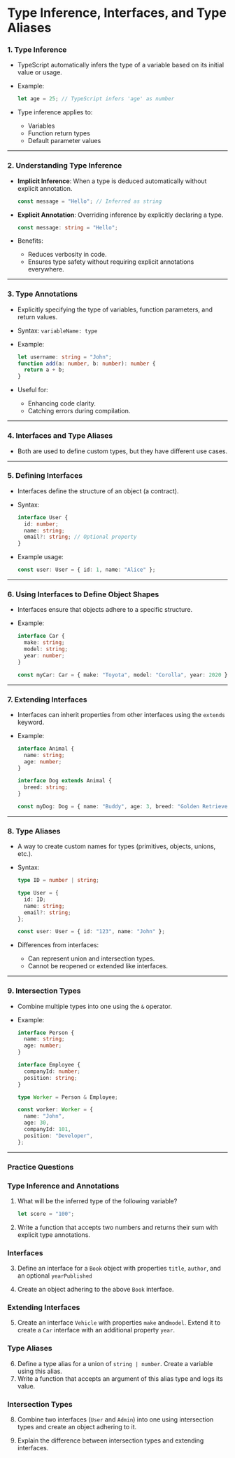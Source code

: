 # Type Inference, Interfaces, and Type Aliases

### **1. Type Inference**

- TypeScript automatically infers the type of a variable based on its initial value or usage.
- Example:

  ```typescript
  let age = 25; // TypeScript infers 'age' as number
  ```

- Type inference applies to:
  - Variables
  - Function return types
  - Default parameter values

---

### **2. Understanding Type Inference**

- **Implicit Inference**: When a type is deduced automatically without explicit annotation.

  ```typescript
  const message = "Hello"; // Inferred as string
  ```

- **Explicit Annotation**: Overriding inference by explicitly declaring a type.

  ```typescript
  const message: string = "Hello";
  ```

- Benefits:
  - Reduces verbosity in code.
  - Ensures type safety without requiring explicit annotations everywhere.

---

### **3. Type Annotations**

- Explicitly specifying the type of variables, function parameters, and return values.
- Syntax: `variableName: type`
- Example:

  ```typescript
  let username: string = "John";
  function add(a: number, b: number): number {
    return a + b;
  }
  ```

- Useful for:
  - Enhancing code clarity.
  - Catching errors during compilation.

---

### **4. Interfaces and Type Aliases**

- Both are used to define custom types, but they have different use cases.

---

### **5. Defining Interfaces**

- Interfaces define the structure of an object (a contract).
- Syntax:

  ```typescript
  interface User {
    id: number;
    name: string;
    email?: string; // Optional property
  }
  ```

- Example usage:

  ```typescript
  const user: User = { id: 1, name: "Alice" };
  ```

---

### **6. Using Interfaces to Define Object Shapes**

- Interfaces ensure that objects adhere to a specific structure.
- Example:

  ```typescript
  interface Car {
    make: string;
    model: string;
    year: number;
  }

  const myCar: Car = { make: "Toyota", model: "Corolla", year: 2020 };
  ```

---

### **7. Extending Interfaces**

- Interfaces can inherit properties from other interfaces using the `extends` keyword.
- Example:

  ```typescript
  interface Animal {
    name: string;
    age: number;
  }

  interface Dog extends Animal {
    breed: string;
  }

  const myDog: Dog = { name: "Buddy", age: 3, breed: "Golden Retriever" };
  ```

---

### **8. Type Aliases**

- A way to create custom names for types (primitives, objects, unions, etc.).
- Syntax:

  ```typescript
  type ID = number | string;

  type User = {
    id: ID;
    name: string;
    email?: string;
  };

  const user: User = { id: "123", name: "John" };
  ```

- Differences from interfaces:
  - Can represent union and intersection types.
  - Cannot be reopened or extended like interfaces.

---

### **9. Intersection Types**

- Combine multiple types into one using the `&` operator.
- Example:

  ```typescript
  interface Person {
    name: string;
    age: number;
  }

  interface Employee {
    companyId: number;
    position: string;
  }

  type Worker = Person & Employee;

  const worker: Worker = {
    name: "John",
    age: 30,
    companyId: 101,
    position: "Developer",
  };
  ```

---

### Practice Questions

### **Type Inference and Annotations**

1. What will be the inferred type of the following variable?

   ```typescript
   let score = "100";
   ```

2. Write a function that accepts two numbers and returns their sum with explicit type annotations.

### **Interfaces**

3. Define an interface for a `Book` object with properties `title`, `author`, and an optional `yearPublished`

4. Create an object adhering to the above `Book` interface.

### **Extending Interfaces**

5. Create an interface `Vehicle` with properties `make` and`model`. Extend it to create a `Car` interface with an additional property `year`.

### **Type Aliases**

6. Define a type alias for a union of `string | number`. Create a variable using this alias.
7. Write a function that accepts an argument of this alias type and logs its value.

### **Intersection Types**

8. Combine two interfaces (`User` and `Admin`) into one using intersection types and create an object adhering to it.

9. Explain the difference between intersection types and extending interfaces.
